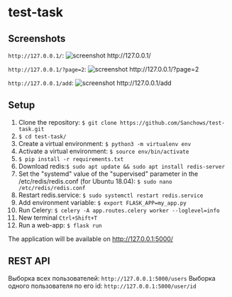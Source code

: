 # test-task

## Screenshots
`http://127.0.0.1/`:
![](https://sun9-32.userapi.com/c855536/v855536779/1d494e/fdpWw1MLkcQ.jpg "screenshot http://127.0.0.1/")

`http://127.0.0.1/?page=2`:
![](https://sun9-67.userapi.com/c855536/v855536779/1d4944/N2XjYHqY5eU.jpg "screenshot http://127.0.0.1/?page=2")

`http://127.0.0.1/add`:
![](https://sun9-4.userapi.com/c855536/v855536779/1d493a/be5LIObQ9_s.jpg "screenshot http://127.0.0.1/add")

## Setup
1. Clone the repository: `$ git clone https://github.com/Sanchows/test-task.git`
2. `$ cd test-task/`
3. Create a virtual environment: `$ python3 -m virtualenv env`
4. Activate a virtual environment: `$ source env/bin/activate`
5. `$ pip install -r requirements.txt`
6. Download redis:`$ sudo apt update && sudo apt install redis-server`
7. Set the "systemd" value of the "supervised" parameter in the /etc/redis/redis.conf (for Ubuntu 18.04): `$ sudo nano /etc/redis/redis.conf`
8. Restart redis.service: `$ sudo systemctl restart redis.service`
9. Add environment variable: `$ export FLASK_APP=my_app.py`
10. Run Celery: `$ celery -A app.routes.celery worker --loglevel=info`
11. New terminal `Ctrl+Shift+T`
12. Run a web-app: `$ flask run`

The application will be available on http://127.0.0.1:5000/

## REST API
Выборка всех пользователей: `http://127.0.0.1:5000/users`
Выборка одного пользователя по его id: `http://127.0.0.1:5000/user/id`